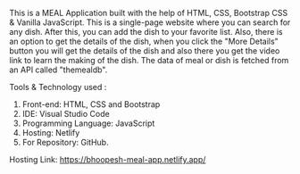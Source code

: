 This is a MEAL Application built with the help of HTML, CSS, Bootstrap CSS & Vanilla JavaScript. This is a single-page website where you can search for any dish. After this, you can add the dish to your favorite list.
Also, there is an option to get the details of the dish, when you click the "More Details" button you will get the details of the dish and also there you get the video link to learn the making of the dish. The data of meal or dish 
is fetched from an API called "themealdb".

Tools & Technology used :

1. Front-end: HTML, CSS and Bootstrap
2. IDE: Visual Studio Code
3. Programming Language: JavaScript
4. Hosting: Netlify
5. For Repository: GitHub.

Hosting Link: https://bhoopesh-meal-app.netlify.app/
